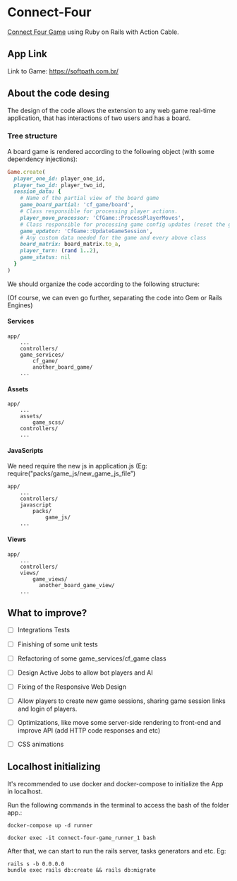 # Connect-Four

[Connect Four Game](https://en.wikipedia.org/wiki/Connect_Four) using Ruby on Rails with Action Cable.

## App Link

Link to Game: https://softpath.com.br/

## About the code desing

The design of the code allows the extension to any web game real-time application, that has interactions of two users and has a board.

### Tree structure

A board game is rendered according to the following object (with some dependency injections):

```ruby
Game.create(
  player_one_id: player_one_id,
  player_two_id: player_two_id,
  session_data: {
    # Name of the partial view of the board game
    game_board_partial: 'cf_game/board',
    # Class responsible for processing player actions.
    player_move_processor: 'CfGame::ProcessPlayerMoves', 
    # Class responsible for processing game config updates (reset the game and whatever).
    game_updator: 'CfGame::UpdateGameSession',
    # Any custom data needed for the game and every above class
    board_matrix: board_matrix.to_a,
    player_turn: (rand 1..2),
    game_status: nil
  }
)
```

We should organize the code according to the following structure:

(Of course, we can even go further, separating the code into Gem or Rails Engines)

#### Services
```
app/
    ...
    controllers/
    game_services/
        cf_game/
        another_board_game/
    ...
```

#### Assets
```
app/
    ...
    assets/
        game_scss/
    controllers/
    ...
```

#### JavaScripts

We need require the new js in application.js (Eg: require("packs/game_js/new_game_js_file")

```
app/
    ...
    controllers/
    javascript
        packs/
            game_js/
    ...
```

#### Views
```
app/
    ...
    controllers/
    views/
        game_views/
          another_board_game_view/
    ...
```

## What to improve?

- [ ] Integrations Tests
- [ ] Finishing of some unit tests
- [ ] Refactoring of some game_services/cf_game class
- [ ] Design Active Jobs to allow bot players and AI
- [ ] Fixing of the Responsive Web Design
- [ ] Allow players to create new game sessions, sharing game session links and login of players.
- [ ] Optimizations, like move some server-side rendering to front-end and improve API (add HTTP code responses and etc)
- [ ] CSS animations


## Localhost initializing

It's recommended to use docker and docker-compose to initialize the App in localhost.

Run the following commands in the terminal to access the bash of the folder app.:
```
docker-compose up -d runner
```

```
docker exec -it connect-four-game_runner_1 bash
```

After that, we can start to run the rails server, tasks generators and etc. Eg:

```
rails s -b 0.0.0.0
bundle exec rails db:create && rails db:migrate
```
